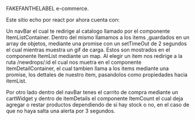 FAKEFANTHELABEL 
e-commerce.

Este sitio echo por react por ahora cuenta con:

Un navBar el cual te redirige al catalogo llamado por el componente ItemListContainer.
Dentro del mismo llamamos a los items ,guardados en un array de objetos, mediante una promise con un setTimeOut de 2 segundos el cual mientras muestra un gif de carga.
Estos son mostrados en el componente ItemList mediante un map.
Al elegir un item nos redirige a la ruta /newdrops/:id el cual nos muetra en el componente itemDetailContainer, el cual tambien llama a los items mediante una promise, los dettales de nuestro item, pasandolos como propiedades hacia itemList.

Por otro lado dentro del navBar tenes el carrito de compra mediante un cartWidget y dentro de itemDetails el componente ItemCount el cual deja agregar o restar productos dependiendo de si hay stock o no, en el caso de que no haya salta una alerta por 3 segundos.

